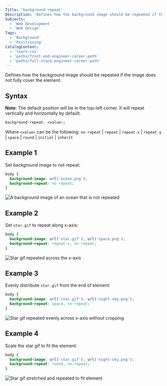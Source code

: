 ```yaml
---
Title: 'background-repeat'
Description: 'Defines how the background image should be repeated if the image does not fully cover the element.'
Subjects:
  - 'Web Development'
  - 'Web Design'
Tags:
  - 'Background'
  - 'Positioning'
CatalogContent:
  - 'learn-css'
  - 'paths/front-end-engineer-career-path'
  - 'paths/full-stack-engineer-career-path'
---
```


Defines how the background image should be repeated if the image does not fully cover the element.

## Syntax

**Note:** The default position will be in the top-left corner. It will repeat vertically and horizontally by default.

```css
background-repeat: <value>;
```

Where `<value>` can be the following: `no-repeat` | `repeat` | `repeat-x` | `repeat-y` | `space` | `round` | `initial` | `inherit`

## Example 1

Set background image to not repeat:

```css
body {
  background-image: url('ocean.png');
  background-repeat: no-repeat;
}
```

![A background image of an ocean that is not repeated](https://raw.githubusercontent.com/Codecademy/docs/main/media/css-background-repeat1.png)

## Example 2

Set `star.gif` to repeat along x-axis:

```css
body {
  background-image: url('star.gif'), url('space.png');
  background-repeat: repeat-x, no-repeat;
}
```

![Star gif repeated across the x-axis](https://raw.githubusercontent.com/Codecademy/docs/main/media/css-background-repeat2.png)

## Example 3

Evenly distribute `star.gif` from the end of element:

```css
body {
  background-image: url('star.gif'), url('night-sky.png');
  background-repeat: space, no-repeat;
}
```

![Star gif repeated evenly across x-axis without cropping](https://raw.githubusercontent.com/Codecademy/docs/main/media/css-background-repeat3.png)

## Example 4

Scale the star gif to fit the element:

```css
body {
  background-image: url('star.gif'), url('night-sky.png');
  background-repeat: round, no-repeat;
}
```

![Star gif stretched and repeated to fit element](https://raw.githubusercontent.com/Codecademy/docs/main/media/css-background-repeat4.png)
